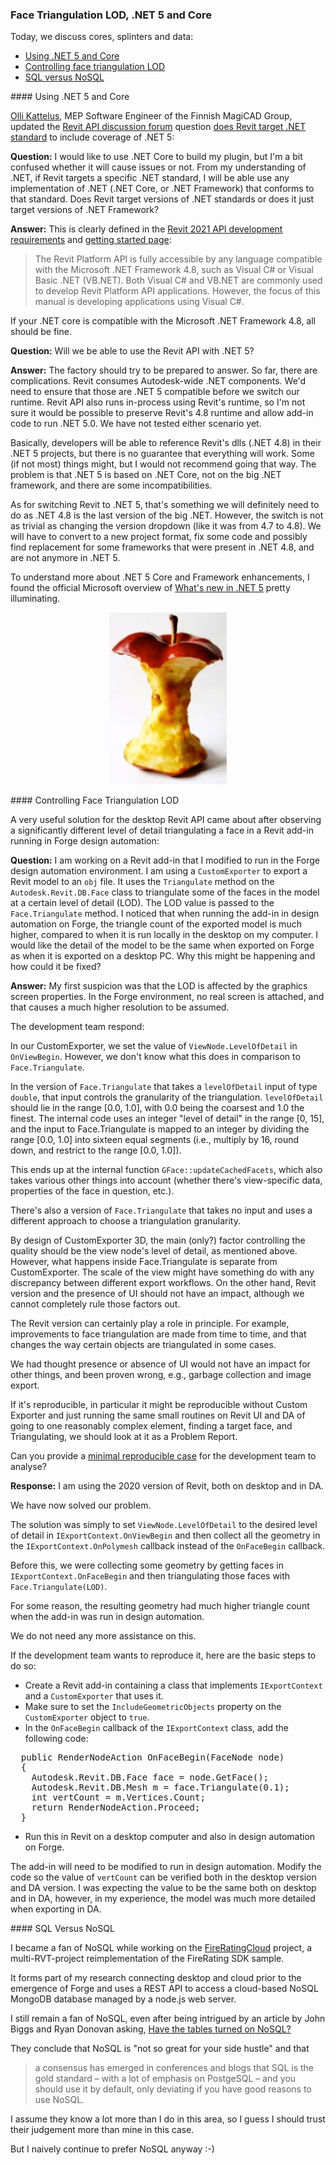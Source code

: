 <head>
<meta http-equiv="Content-Type" content="text/html; charset=utf-8">
<link rel="stylesheet" type="text/css" href="bc.css">
<script src="https://cdn.rawgit.com/google/code-prettify/master/loader/run_prettify.js" type="text/javascript"></script>
</head>

<!---

- .NET Core
  https://autodesk.slack.com/archives/C0SR6NAP8/p1605727684149900
  [Q] Rahul Bhobe 18 Nov 2020 at 20:28
  A question on my AU class page: Will we be able to use the Revit API with .NET 5? Do we have a blog post announcement on this?
  [A] Scott Conover
  We should try to be prepared to answer.  So far, there are complications.  Revit consumes Autodesk wide .NET components.  We'd need to ensure that those are .NET 5 compatible before we switch our runtime.  Revit API also runs in-process using Revit's runtime, so I'm not sure it would be possible to preserve Revit's 4.8 runtime and allow add-in code to run .NET 5.0.   We have not tested either scenario yet.  Any other thoughts @Jan Richter or others on this thread?
  [A] Jan Richter
  Basically, they will be able to reference Revit's dlls (.NET 4.8) in their .NET 5 projects, but there is no guarantee that everything will work. Some (if not most) things might, but I would not recommend going that way. The problem is that .NET 5 is based on .NET Core, not on the big .NET framework, and there are some incompatibilities.
  As for switching Revit to .NET 5, that's something we will definitely need to do as .NET 4.8 is the last version of the big .NET. However, the switch is not as trivial as changing the version dropdown (like it was from 4.7 to 4.8). We will have to convert to a new project format, fix some code and possibly find replacement for some frameworks that were present in .NET 4.8, but are not anymore in .NET 5. (edited)
  https://forums.autodesk.com/t5/revit-api-forum/does-revit-target-net-standard/m-p/10021984
  [Q] Will we be able to use the Revit API with .NET 5?
  [A] The factory should try to be prepared to answer. So far, there are complications. Revit consumes Autodesk-wide .NET components. We'd need to ensure that those are .NET 5 compatible before we switch our runtime. Revit API also runs in-process using Revit's runtime, so I'm not sure it would be possible to preserve Revit's 4.8 runtime and allow add-in code to run .NET 5.0. We have not tested either scenario yet.
  Basically, developers will be able to reference Revit's dlls (.NET 4.8) in their .NET 5 projects, but there is no guarantee that everything will work. Some (if not most) things might, but I would not recommend going that way. The problem is that .NET 5 is based on .NET Core, not on the big .NET framework, and there are some incompatibilities.
  As for switching Revit to .NET 5, that's something we will definitely need to do as .NET 4.8 is the last version of the big .NET. However, the switch is not as trivial as changing the version dropdown (like it was from 4.7 to 4.8). We will have to convert to a new project format, fix some code and possibly find replacement for some frameworks that were present in .NET 4.8, but are not anymore in .NET 5.

- Controlling triangulation LOD
  8307 [Level of detail in Revit addin in design automation]
  https://forge.zendesk.com/agent/tickets/8307

- I was and still remain a fan of NoSQl, even after being intrigued by and reading an article by John Biggs and Ryan Donovan asking,
  [Have the tables turned on NoSQL?](https://stackoverflow.blog/2021/01/14/have-the-tables-turned-on-nosql) and concluding that
  NoSQL is "not so great for your side hustle" and that "a consensus has emerged in conferences and blogs that SQL is the gold
  standard &ndash; with a lot of emphasis on PostgeSQL &ndash; and you should use it by default, only deviating if you have
  good reasons to use NoSQL." I assume they know a lot more than I do in that area, so I guess I should trust their judgement
  more than mine in this case.

twitter:

 the #RevitAPI @AutodeskForge @AutodeskRevit #bim #DynamoBim #ForgeDevCon 

&ndash; 
...

linkedin:

#bim #DynamoBim #ForgeDevCon #Revit #API #IFC #SDK #AI #VisualStudio #Autodesk #AEC #adsk

the [Revit API discussion forum](http://forums.autodesk.com/t5/revit-api-forum/bd-p/160) thread

<center>
<img src="img/" alt="" title="" width="600"/>
<p style="font-size: 80%; font-style:italic"></p>
<p style="font-size: 80%; font-style:italic">
<a href=""></a>
</p>
</center>

-->

### Face Triangulation LOD, .NET 5 and Core

Today, we discuss cores, splinters and data:

- [Using .NET 5 and Core](#2)
- [Controlling face triangulation LOD](#3)
- [SQL versus NoSQL](#4)

####<a name="2"></a> Using .NET 5 and Core

[Olli Kattelus](https://forums.autodesk.com/t5/user/viewprofilepage/user-id/774564), MEP Software Engineer of the Finnish MagiCAD Group,
updated the [Revit API discussion forum](http://forums.autodesk.com/t5/revit-api-forum/bd-p/160) 
question [does Revit target .NET standard](https://forums.autodesk.com/t5/revit-api-forum/does-revit-target-net-standard/m-p/10021984) to
include coverage of .NET 5:

**Question:** I would like to use .NET Core to build my plugin, but I'm a bit confused whether it will cause issues or not.
From my understanding of .NET, if Revit targets a specific .NET standard, I will be able use any implementation of .NET (.NET Core, or .NET Framework) that conforms to that standard.
Does Revit target versions of .NET standards or does it just target versions of .NET Framework?

**Answer:** This is clearly defined in
the [Revit 2021 API development requirements](https://help.autodesk.com/view/RVT/2021/ENU/?guid=Revit_API_Revit_API_Developers_Guide_Introduction_Getting_Started_Welcome_to_the_Revit_Platform_API_Development_Requirements_html)
and [getting started page](https://help.autodesk.com/view/RVT/2021/ENU/?guid=Revit_API_Revit_API_Developers_Guide_Introduction_Getting_Started_html):

> The Revit Platform API is fully accessible by any language compatible with the Microsoft .NET Framework 4.8, such as Visual C# or Visual Basic .NET (VB.NET). Both Visual C# and VB.NET are commonly used to develop Revit Platform API applications. However, the focus of this manual is developing applications using Visual C#.

If your .NET core is compatible with the Microsoft .NET Framework 4.8, all should be fine.

**Question:** Will we be able to use the Revit API with .NET 5?

**Answer:** The factory should try to be prepared to answer.
So far, there are complications. Revit consumes Autodesk-wide .NET components.
We'd need to ensure that those are .NET 5 compatible before we switch our runtime.
Revit API also runs in-process using Revit's runtime, so I'm not sure it would be possible to preserve Revit's 4.8 runtime and allow add-in code to run .NET 5.0.
We have not tested either scenario yet.

Basically, developers will be able to reference Revit's dlls (.NET 4.8) in their .NET 5 projects, but there is no guarantee that everything will work.
Some (if not most) things might, but I would not recommend going that way.
The problem is that .NET 5 is based on .NET Core, not on the big .NET framework, and there are some incompatibilities.

As for switching Revit to .NET 5, that's something we will definitely need to do as .NET 4.8 is the last version of the big .NET.
However, the switch is not as trivial as changing the version dropdown (like it was from 4.7 to 4.8).
We will have to convert to a new project format, fix some code and possibly find replacement for some frameworks that were present in .NET 4.8, and are not anymore in .NET 5.

To understand more about .NET 5 Core and Framework enhancements, I found the official Microsoft overview
of [What's new in .NET 5](https://docs.microsoft.com/en-us/dotnet/core/dotnet-five) pretty illuminating.

<center>
<img src="img/apple_core.png" alt="Apple core" title="Apple core" width="188"/> <!-- 376 -->
</center>

####<a name="3"></a> Controlling Face Triangulation LOD

A very useful solution for the desktop Revit API came about after observing a significantly different level of detail triangulating a face in a Revit add-in running in Forge design automation:

**Question:** I am working on a Revit add-in that I modified to run in the Forge design automation environment.
I am using a `CustomExporter` to export a Revit model to an `obj` file.
It uses the `Triangulate` method on the `Autodesk.Revit.DB.Face` class to triangulate some of the faces in the model at a certain level of detail (LOD).
The LOD value is passed to the `Face.Triangulate` method.
I noticed that when running the add-in in design automation on Forge, the triangle count of the exported model is much higher, compared to when it is run locally in the desktop on my computer.
I would like the detail of the model to be the same when exported on Forge as when it is exported on a desktop PC. 
Why this might be happening and how could it be fixed?


**Answer:** My first suspicion was that the LOD is affected by the graphics screen properties.
In the Forge environment, no real screen is attached, and that causes a much higher resolution to be assumed.

The development team respond:

In our CustomExporter, we set the value of `ViewNode.LevelOfDetail` in `OnViewBegin`.
However, we don't know what this does in comparison to `Face.Triangulate`.

In the version of `Face.Triangulate` that takes a `levelOfDetail` input of type `double`, that input controls the granularity of the triangulation.
`levelOfDetail` should lie in the range [0.0, 1.0], with 0.0 being the coarsest and 1.0 the finest.
The internal code uses an integer "level of detail" in the range [0, 15], and the input to Face.Triangulate is mapped to an integer by dividing the range [0.0, 1.0] into sixteen equal segments (i.e., multiply by 16, round down, and restrict to the range [0.0, 1.0]).

This ends up at the internal function `GFace::updateCachedFacets`, which also takes various other things into account (whether there's view-specific data, properties of the face in question, etc.). 

There's also a version of `Face.Triangulate` that takes no input and uses a different approach to choose a triangulation granularity.

By design of CustomExporter 3D, the main (only?) factor controlling the quality should be the view node's level of detail, as mentioned above.
However, what happens inside Face.Triangulate is separate from CustomExporter.
The scale of the view might have something do with any discrepancy between different export workflows.
On the other hand, Revit version and the presence of UI should not have an impact, although we cannot completely rule those factors out.

The Revit version can certainly play a role in principle.
For example, improvements to face triangulation are made from time to time, and that changes the way certain objects are triangulated in some cases.

We had thought presence or absence of UI would not have an impact for other things, and been proven wrong, e.g., garbage collection and image export.

If it's reproducible, in particular it might be reproducible without Custom Exporter and just running the same small routines on Revit UI and DA of going to one reasonably complex element, finding a target face, and Triangulating, we should look at it as a Problem Report.

Can you provide
a [minimal reproducible case](https://thebuildingcoder.typepad.com/blog/about-the-author.html#1b) for
the development team to analyse?

**Response:** I am using the 2020 version of Revit, both on desktop and in DA.

We have now solved our problem.

The solution was simply to set `ViewNode.LevelOfDetail` to the desired level of detail in `IExportContext.OnViewBegin` and then collect all the geometry in the `IExportContext.OnPolymesh` callback instead of the `OnFaceBegin` callback.

Before this, we were collecting some geometry by getting faces in `IExportContext.OnFaceBegin` and then triangulating those faces with `Face.Triangulate(LOD)`.

For some reason, the resulting geometry had much higher triangle count when the add-in was run in design automation.

We do not need any more assistance on this.

If the development team wants to reproduce it, here are the basic steps to do so:

- Create a Revit add-in containing a class that implements `IExportContext` and a `CustomExporter` that uses it.
- Make sure to set the `IncludeGeometricObjects` property on the `CustomExporter` object to `true`.
- In the `OnFaceBegin` callback of the `IExportContext` class, add the following code:
<pre class="code">
  public RenderNodeAction OnFaceBegin(FaceNode node)
  {
    Autodesk.Revit.DB.Face face = node.GetFace();
    Autodesk.Revit.DB.Mesh m = face.Triangulate(0.1);
    int vertCount = m.Vertices.Count;
    return RenderNodeAction.Proceed;
  }
</pre>
- Run this in Revit on a desktop computer and also in design automation on Forge.

The add-in will need to be modified to run in design automation.
Modify the code so the value of `vertCount` can be verified both in the desktop version and DA version.
I was expecting the value to be the same both on desktop and in DA, however, in my experience, the model was much more detailed when exporting in DA.

####<a name="4"></a> SQL Versus NoSQL

I became a fan of NoSQL while working on
the [FireRatingCloud](https://github.com/jeremytammik/FireRatingCloud) project,
a multi-RVT-project reimplementation of the FireRating SDK sample.

It forms part of my research connecting desktop and cloud prior to the emergence of Forge and uses a REST API to access a cloud-based NoSQL MongoDB database managed by a node.js web server.

I still remain a fan of NoSQL, even after being intrigued by an article by John Biggs and Ryan Donovan asking,
[Have the tables turned on NoSQL?](https://stackoverflow.blog/2021/01/14/have-the-tables-turned-on-nosql)

They conclude that NoSQL is "not so great for your side hustle" and that 

> a consensus has emerged in conferences and blogs that SQL is the gold standard 
&ndash; with a lot of emphasis on PostgeSQL &ndash; and you should use it by default,
only deviating if you have good reasons to use NoSQL.

I assume they know a lot more than I do in this area, so I guess I should trust their judgement more than mine in this case.

But I naively continue to prefer NoSQL anyway :-)

